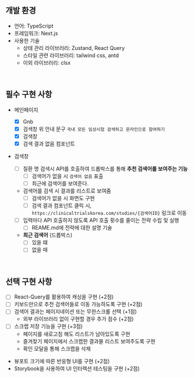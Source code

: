 ## **개발 환경**

- 언어: TypeScript
- 프레임워크: Next.js
- 사용한 기술
  - 상태 관리 라이브러리: Zustand, React Query
  - 스타일 관련 라이브러리: tailwind css, antd
  - 이외 라이브러리: clsx

<br/>

## **필수 구현 사항**

- 메인페이지

  - [x] Gnb
  - [x] 검색창 위 안내 문구 `국내 모든 임상시험 검색하고 온라인으로 참여하기`
  - [x] 검색창
  - [x] 검색 결과 없음 컴포넌트

- 검색창
  - [ ] 질환 명 검색시 API를 호출하여 드롭박스를 통해 **추천 검색어를 보여주는 기능**
    - [ ] 검색어가 없을 시 `검색어 없음` 표출
    - [ ] 최근에 검색어를 보여준다.
  - 검색어를 검색 시 결과를 리스트로 보여줌
    - [ ] 검색어가 없을 시 화면도 구현
    - [ ] 검색 결과 컴포넌트 클릭 시, `https://clinicaltrialskorea.com/studies/{검색어ID}` 링크로 이동
  - [ ] 입력마다 API 호출하지 않도록 API 호출 횟수를 줄이는 전략 수립 및 실행
    - [ ] REAME.md에 전략에 대한 설명 기술
  - **최근 검색어** (드롭박스)
    - [ ] 있을 떄
    - [ ] 없을 때

<br/>

## **선택 구현 사항**

- [ ] React-Query를 활용하여 캐싱을 구현 (+2점)
- [ ] 키보드만으로 추천 검색어들로 이동 가능하도록 구현 (+2점)
- [ ] 검색어 결과는 페이지네이션 또는 무한스크롤 선택 (+1점)
  - 외부 라이브러리 없이 구현할 경우 추가 점수 (+2점)
- [ ] 스크랩 저장 기능을 구현 (+3점)
  - 페이지를 새로고침 해도 리스트가 남아있도록 구현
  - 즐겨찾기 페이지에서 스크랩한 결과물 리스트 보여주도록 구현
  - 확인 모달을 통해 스크랩을 삭제
- 뷰포트 크기에 따른 반응형 UI를 구현 (+2점)
- Storybook을 사용하여 UI 인터렉션 테스팅을 구현 (+2점)
